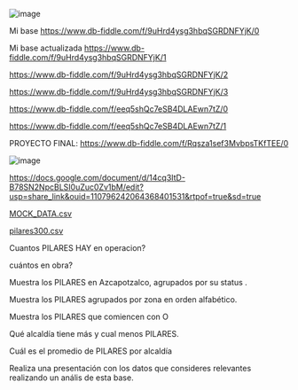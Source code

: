 ![image](https://user-images.githubusercontent.com/91554777/235196884-6cfb1909-3699-4c0f-ad0f-09ff27471105.png)

Mi base https://www.db-fiddle.com/f/9uHrd4ysg3hbqSGRDNFYjK/0

Mi base actualizada https://www.db-fiddle.com/f/9uHrd4ysg3hbqSGRDNFYjK/1

https://www.db-fiddle.com/f/9uHrd4ysg3hbqSGRDNFYjK/2

https://www.db-fiddle.com/f/9uHrd4ysg3hbqSGRDNFYjK/3

https://www.db-fiddle.com/f/eeq5shQc7eSB4DLAEwn7tZ/0

https://www.db-fiddle.com/f/eeq5shQc7eSB4DLAEwn7tZ/1

PROYECTO FINAL: https://www.db-fiddle.com/f/Rqsza1sef3MvbpsTKfTEE/0

![image](https://user-images.githubusercontent.com/91554777/235502032-0d8f2296-5816-422b-93b5-be9def027bad.png)


https://docs.google.com/document/d/14cq3ItD-B78SN2NpcBLSI0uZuc0Zv1bM/edit?usp=share_link&ouid=110796242064368401531&rtpof=true&sd=true


[MOCK_DATA.csv](https://github.com/escuelaDeCodigoMargaritaMaza/Base_de_Datos/files/11403101/MOCK_DATA.csv)

[pilares300.csv](https://github.com/escuelaDeCodigoMargaritaMaza/Base_de_Datos/files/11403113/pilares300.csv)

Cuantos PILARES HAY en operacion?

cuántos en obra?

Muestra los PILARES en Azcapotzalco, agrupados por su status .

Muestra los PILARES agrupados por zona en orden alfabético.

Muestra los PILARES que comiencen con O

Qué alcaldía tiene más y cual menos PILARES.

Cuál es el promedio de PILARES por alcaldía

Realiza una presentación con los datos que consideres relevantes realizando un anális de esta base.



